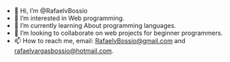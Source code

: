 - 👋 Hi, I’m @RafaelvBossio
- 👀 I’m interested in Web programming.
- 🌱 I’m currently learning About programming languages.
- 💞️ I’m looking to collaborate on web projects for beginner programmers.
- 📫 How to reach me, email: RafaelvBossio@gmail.com and rafaelvargasbossio@hotmail.com.

<!---
RafaelvBossio/RafaelvBossio is a ✨ special ✨ repository because its `README.md` (this file) appears on your GitHub profile.
You can click the Preview link to take a look at your changes.
--->
